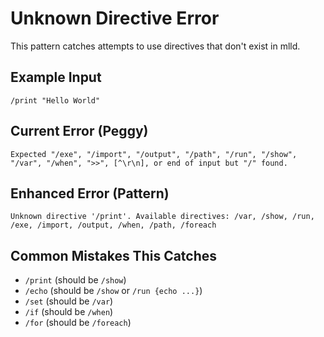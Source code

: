 # Unknown Directive Error

This pattern catches attempts to use directives that don't exist in mlld.

## Example Input

```mld
/print "Hello World"
```

## Current Error (Peggy)
```
Expected "/exe", "/import", "/output", "/path", "/run", "/show", "/var", "/when", ">>", [^\r\n], or end of input but "/" found.
```

## Enhanced Error (Pattern)
```
Unknown directive '/print'. Available directives: /var, /show, /run, /exe, /import, /output, /when, /path, /foreach
```

## Common Mistakes This Catches
- `/print` (should be `/show`)
- `/echo` (should be `/show` or `/run {echo ...}`)
- `/set` (should be `/var`)
- `/if` (should be `/when`)
- `/for` (should be `/foreach`)